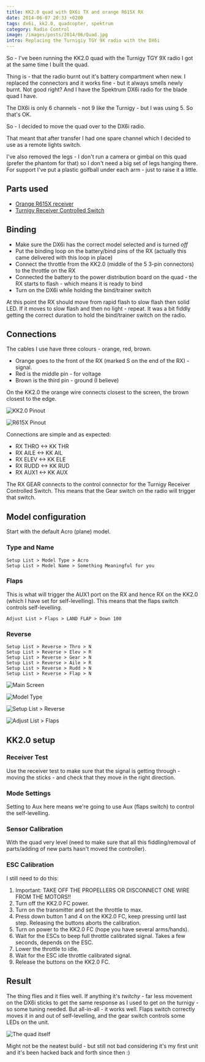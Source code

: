 ```yaml
---
title: KK2.0 quad with DX6i TX and orange R615X RX
date: 2014-06-07 20:33 +0200
tags: dx6i, kk2.0, quadcopter, spektrum
category: Radio Control
image: /images/posts/2014/06/Quad.jpg
intro: Replacing the Turnigiy TGY 9X radio with the DX6i
---
```


So - I've been running the KK2.0 quad with the Turnigy TGY 9X radio I got at the same time I built the quad.

Thing is - that the radio burnt out it's battery compartment when new. I replaced the connectors and it works fine - but it always smells newly burnt. Not good right? And I have the Spektrum DX6i radio for the blade quad I have.

The DX6i is only 6 channels - not 9 like the Turnigy - but I was using 5. So that's OK.

So - I decided to move the quad over to the DX6i radio.

That meant that after transfer I had one spare channel which I decided to use as a remote lights switch.

I've also removed the legs - I don't run a camera or gimbal on this quad (prefer the phantom for that) so I don't need a big set of legs hanging there. For support I've put a plastic golfball under each arm - just to raise it a little.

## Parts used

- [Orange R615X receiver](http://www.hobbyking.com/hobbyking/store/uh_viewItem.asp?idProduct=46632)
- [Turnigy Receiver Controlled Switch](http://www.hobbyking.com/hobbyking/store/uh_viewItem.asp?idProduct=8833)

## Binding

- Make sure the DX6i has the correct model selected and is turned _off_
- Put the binding loop on the battery/bind pins of the RX (actually this came delivered with this loop in place)
- Connect the throttle from the KK2.0 (middle of the 5 3-pin connectors) to the throttle on the RX
- Connected the battery to the power distribution board on the quad - the RX starts to flash - which means it is ready to bind
- Turn on the DX6i while holding the bind/trainer switch

At this point the RX should move from rapid flash to slow flash then solid LED. If it moves to slow flash and then no light - repeat. It was a bit fiddly getting the correct duration to hold the bind/trainer switch on the radio.

## Connections

The cables I use have three colours - orange, red, brown.

- Orange goes to the front of the RX (marked S on the end of the RX) - signal.
- Red is the middle pin - for voltage
- Brown is the third pin - ground (I believe)

On the KK2.0 the orange wire connects closest to the screen, the brown closest to the edge.

![KK2.0 Pinout](/images/posts/2014/06/KK2-info.jpg)

![R615X Pinout](/images/posts/2014/06/R615x-info.jpg)

Connections are simple and as expected:

- RX THRO <-> KK THR
- RX AILE <-> KK AIL
- RX ELEV <-> KK ELE
- RX RUDD <-> KK RUD
- RX AUX1 <-> KK AUX

The RX GEAR connects to the control connector for the Turnigy Receiver Controlled Switch. This means that the Gear switch on the radio will trigger that switch.

## Model configuration

Start with the default Acro (plane) model.

### Type and Name


```text
Setup List > Model Type > Acro
Setup List > Model Name > Something Meaningful for you
```

### Flaps

This is what will trigger the AUX1 port on the RX and hence RX on the KK2.0 (which I have set for self-levelling). This means that the flaps switch controls self-levelling.

```text
Adjust List > Flaps > LAND FLAP > Down 100
```

### Reverse

```text
Setup List > Reverse > Thro > N
Setup List > Reverse > Elev > R
Setup List > Reverse > Gear > N
Setup List > Reverse > Aile > R
Setup List > Reverse > Rudd > N
Setup List > Reverse > Flap > N
```

![Main Screen](/images/posts/2014/06/DX6i-Main.jpg)

![Model Type](/images/posts/2014/06/DX6i-ModelType.jpg)

![Setup List > Reverse](/images/posts/2014/06/DX6i-Reverse.jpg)

![Adjust List > Flaps](/images/posts/2014/06/DX6i-Flaps.jpg)

## KK2.0 setup

### Receiver Test

Use the receiver test to make sure that the signal is getting through - moving the sticks - and check that they move in the right direction.

### Mode Settings

Setting to Aux here means we're going to use Aux (flaps switch) to control the self-levelling.

### Sensor Calibration

With the quad very level (need to make sure that all this fiddling/removal of parts/adding of new parts hasn't moved the controller).

### ESC Calibration

I still need to do this:

1. Important: TAKE OFF THE PROPELLERS OR DISCONNECT ONE WIRE FROM THE MOTORS!!
2. Turn off the KK2.0 FC power.
3. Turn on the transmitter and set the throttle to max.
4. Press down button 1 and 4 on the KK2.0 FC, keep pressing until last step. Releasing the buttons aborts the calibration.
5. Turn on power to the KK2.0 FC (hope you have several arms/hands).
6. Wait for the ESCs to beep full throttle calibrated signal. Takes a few seconds, depends on the ESC.
7. Lower the throttle to idle.
8. Wait for the ESC idle throttle calibrated signal.
9. Release the buttons on the KK2.0 FC.

## Result

The thing flies and it flies well. If anything it's _twitchy_ - far less movement on the DX6i sticks to get the same response as I used to get on the turnigy - so some tuning needed. But all-in-all - it works well. Flaps switch correctly moves it in and out of self-levelling, and the gear switch controls some LEDs on the unit.

![The quad itself](/images/posts/2014/06/Quad.jpg)

Might not be the neatest build - but still not bad considering it's my first unit and it's been hacked back and forth since then :)
